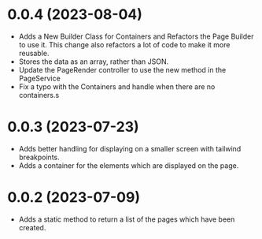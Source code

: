 # 0.0.4 (2023-08-04)

- Adds a New Builder Class for Containers and Refactors the Page Builder to use it. This change also refactors a lot of code to make it more reusable.
- Stores the data as an array, rather than JSON.
- Update the PageRender controller to use the new method in the PageService
- Fix a typo with the Containers and handle when there are no containers.s

# 0.0.3 (2023-07-23)

- Adds better handling for displaying on a smaller screen with tailwind breakpoints.
- Adds a container for the elements which are displayed on the page.

# 0.0.2 (2023-07-09)

- Adds a static method to return a list of the pages which have been created.
